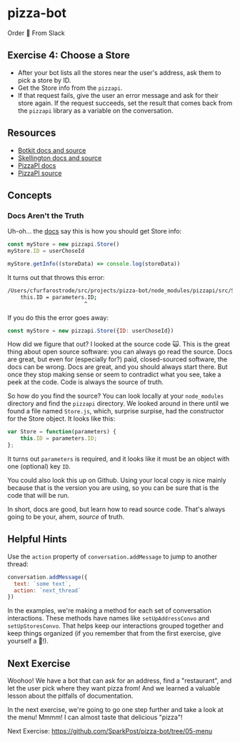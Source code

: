 # pizza-bot
Order :pizza: From Slack

## Exercise 4: Choose a Store
* After your bot lists all the stores near the user's address, ask them to pick a store by ID.
* Get the Store info from the `pizzapi`. 
* If that request fails, give the user an error message and ask for their store again.
If the request succeeds, set the result that comes back from the `pizzapi` library as a variable on the conversation.

## Resources

* [Botkit docs and source](https://github.com/howdyai/botkit)
* [Skellington docs and source](https://github.com/Skellington-Closet/skellington)
* [PizzaPI docs](http://riaevangelist.github.io/node-dominos-pizza-api/)
* [PizzaPI source](https://github.com/madelinecameron/PizzaPI)

## Concepts

### Docs Aren't the Truth

Uh-oh... the [docs](http://riaevangelist.github.io/node-dominos-pizza-api/) say this is how you should get Store info:

```js
const myStore = new pizzapi.Store()
myStore.ID = userChoseId

myStore.getInfo((storeData) => console.log(storeData))
```

It turns out that throws this error:
```bash
/Users/cfurfarostrode/src/projects/pizza-bot/node_modules/pizzapi/src/Store.js:7
    this.ID = parameters.ID;
                        ^
```

If you do this the error goes away:
```js
const myStore = new pizzapi.Store({ID: userChoseId})
```

How did we figure that out? I looked at the source code :scream_cat:. This is the great thing
about open source software: you can always go read the source. Docs are great, but even for (especially for?) paid, closed-sourced
software, the docs can be wrong. Docs are great, and you should always start there. But once they stop making sense or seem
to contradict what you see, take a peek at the code. Code is always the source of truth.

So how do you find the source? You can look locally at your `node_modules` directory and find the `pizzapi` directory.
We looked around in there until we found a file named `Store.js`, which, surprise surpise, had the constructor for the Store object.
It looks like this:

```js
var Store = function(parameters) {
    this.ID = parameters.ID;
};
```

It turns out `parameters` is required, and it looks like it must be an object with one (optional) key `ID`.

You could also look this up on Github. Using your local copy is nice mainly because that is the version you are using,
so you can be sure that is the code that will be run.

In short, docs are good, but learn how to read source code. That's always going to be your, ahem, *source* of truth.


## Helpful Hints

Use the `action` property of `conversation.addMessage` to jump to another thread:

```js
conversation.addMessage({
  text: `some text`,
  action: `next_thread`
})
```

In the examples, we're making a method for each set of conversation interactions. These methods
have names like `setUpAddressConvo` and `setUpStoresConvo`. That helps keep our interactions grouped
together and keep things organized (if you remember that from the first exercise, give yourself a :star2:!).

## Next Exercise

Woohoo! We have a bot that can ask for an address, find a "restaurant", and let the user pick where they want pizza from!
And we learned a valuable lesson about the pitfalls of documentation.

In the next exercise, we're going to go one step further and take a look at the menu! Mmmm! I can almost taste that delicious "pizza"!

Next Exercise: https://github.com/SparkPost/pizza-bot/tree/05-menu

